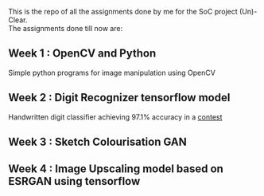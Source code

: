 This is the repo of all the assignments done by me for the SoC project (Un)-Clear.  
The assignments done till now are:  
## Week 1 : OpenCV and Python  
Simple python programs for image manipulation using OpenCV
## Week 2 : Digit Recognizer tensorflow model  
Handwritten digit classifier achieving 97.1% accuracy in a [contest](https://www.kaggle.com/c/digit-recognizer)
## Week 3 : Sketch Colourisation GAN  
## Week 4 : Image Upscaling model based on ESRGAN using tensorflow
 
